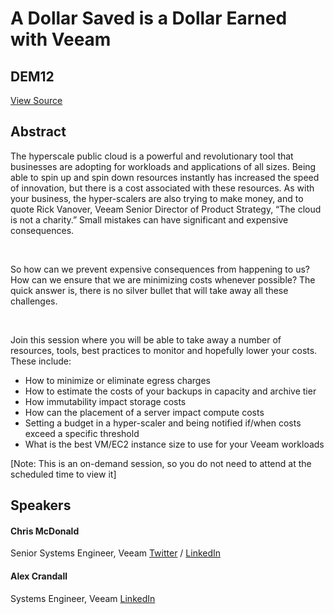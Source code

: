 # A Dollar Saved is a Dollar Earned with Veeam
## DEM12
[View Source](https://connect.veeam.com/flow/veeam/veeamon2023/attendeeportal/page/sessioncatalog/session/1678316665703001uBNF)

## Abstract
The hyperscale public cloud is a powerful and revolutionary tool that businesses are adopting for workloads and applications of all sizes. Being able to spin up and spin down resources instantly has increased the speed of innovation, but there is a cost associated with these resources. As with your business, the hyper-scalers are also trying to make money, and to quote Rick Vanover, Veeam Senior Director of Product Strategy, “The cloud is not a charity.” Small mistakes can have significant and expensive consequences.

 

So how can we prevent expensive consequences from happening to us? How can we ensure that we are minimizing costs whenever possible? The quick answer is, there is no silver bullet that will take away all these challenges.

 

Join this session where you will be able to take away a number of resources, tools, best practices to monitor and hopefully lower your costs. These include:


- How to minimize or eliminate egress charges
- How to estimate the costs of your backups in capacity and archive tier
- How immutability impact storage costs
- How can the placement of a server impact compute costs
- Setting a budget in a hyper-scaler and being notified if/when costs exceed a specific threshold
- What is the best VM/EC2 instance size to use for your Veeam workloads


[Note: This is an on-demand session, so you do not need to attend at the scheduled time to view it]


## Speakers
#### Chris McDonald
Senior Systems Engineer, Veeam
[Twitter](https://twitter.com/BackupToFloppy) / [LinkedIn](https://www.linkedin.com/in/mcdonc/)
#### Alex Crandall
Systems Engineer, Veeam
[LinkedIn](https://www.linkedin.com/in/alex-crandall/)